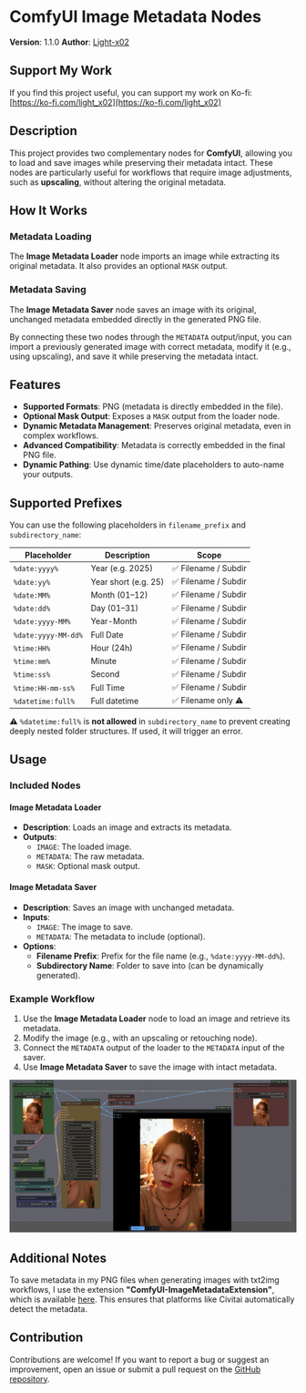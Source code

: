 # ComfyUI Image Metadata Nodes

**Version**: 1.1.0 
**Author**: [Light-x02](https://github.com/Light-x02)

## Support My Work
If you find this project useful, you can support my work on Ko-fi:  
[https://ko-fi.com/light_x02](https://ko-fi.com/light_x02)

## Description
This project provides two complementary nodes for **ComfyUI**, allowing you to load and save images while preserving their metadata intact. These nodes are particularly useful for workflows that require image adjustments, such as **upscaling**, without altering the original metadata.

## How It Works

### Metadata Loading
The **Image Metadata Loader** node imports an image while extracting its original metadata. It also provides an optional `MASK` output.

### Metadata Saving
The **Image Metadata Saver** node saves an image with its original, unchanged metadata embedded directly in the generated PNG file.

By connecting these two nodes through the `METADATA` output/input, you can import a previously generated image with correct metadata, modify it (e.g., using upscaling), and save it while preserving the metadata intact.

## Features
- **Supported Formats**: PNG (metadata is directly embedded in the file).  
- **Optional Mask Output**: Exposes a `MASK` output from the loader node.  
- **Dynamic Metadata Management**: Preserves original metadata, even in complex workflows.  
- **Advanced Compatibility**: Metadata is correctly embedded in the final PNG file.  
- **Dynamic Pathing**: Use dynamic time/date placeholders to auto-name your outputs.

## Supported Prefixes

You can use the following placeholders in `filename_prefix` and `subdirectory_name`:

| Placeholder         | Description              | Scope                |
|---------------------|--------------------------|-----------------------|
| `%date:yyyy%`       | Year (e.g. 2025)         | ✅ Filename / Subdir  |
| `%date:yy%`         | Year short (e.g. 25)     | ✅ Filename / Subdir  |
| `%date:MM%`         | Month (01–12)            | ✅ Filename / Subdir  |
| `%date:dd%`         | Day (01–31)              | ✅ Filename / Subdir  |
| `%date:yyyy-MM%`    | Year-Month               | ✅ Filename / Subdir  |
| `%date:yyyy-MM-dd%` | Full Date                | ✅ Filename / Subdir  |
| `%time:HH%`         | Hour (24h)               | ✅ Filename / Subdir  |
| `%time:mm%`         | Minute                   | ✅ Filename / Subdir  |
| `%time:ss%`         | Second                   | ✅ Filename / Subdir  |
| `%time:HH-mm-ss%`   | Full Time                | ✅ Filename / Subdir  |
| `%datetime:full%`   | Full datetime            | ✅ Filename only ⚠️   |

⚠️ `%datetime:full%` is **not allowed** in `subdirectory_name` to prevent creating deeply nested folder structures. If used, it will trigger an error.

## Usage

### Included Nodes

#### Image Metadata Loader
- **Description**: Loads an image and extracts its metadata.  
- **Outputs**:  
  - `IMAGE`: The loaded image.  
  - `METADATA`: The raw metadata.  
  - `MASK`: Optional mask output.

#### Image Metadata Saver
- **Description**: Saves an image with unchanged metadata.  
- **Inputs**:  
  - `IMAGE`: The image to save.  
  - `METADATA`: The metadata to include (optional).  
- **Options**:  
  - **Filename Prefix**: Prefix for the file name (e.g., `%date:yyyy-MM-dd%`).  
  - **Subdirectory Name**: Folder to save into (can be dynamically generated).

### Example Workflow
1. Use the **Image Metadata Loader** node to load an image and retrieve its metadata.  
2. Modify the image (e.g., with an upscaling or retouching node).  
3. Connect the `METADATA` output of the loader to the `METADATA` input of the saver.  
4. Use **Image Metadata Saver** to save the image with intact metadata.
   
![Workflow Example](assets/ComfyUI-Image-Metadata-Nodes.png)

## Additional Notes

To save metadata in my PNG files when generating images with txt2img workflows, I use the extension **"ComfyUI-ImageMetadataExtension"**, which is available [here](https://github.com/edelvarden/ComfyUI-ImageMetadataExtension). This ensures that platforms like Civitai automatically detect the metadata.

## Contribution
Contributions are welcome! If you want to report a bug or suggest an improvement, open an issue or submit a pull request on the [GitHub repository](https://github.com/Light-x02/ComfyUI-Image-Metadata-Nodes).
